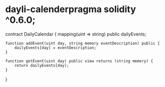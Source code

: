 # dayli-calenderpragma solidity ^0.6.0;

contract DailyCalendar {
    mapping(uint => string) public dailyEvents;

    function addEvent(uint day, string memory eventDescription) public {
        dailyEvents[day] = eventDescription;
    }

    function getEvent(uint day) public view returns (string memory) {
        return dailyEvents[day];
    }
}
